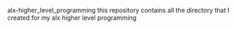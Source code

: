 alx-higher_level_programming
 this repository contains all the directory that I created for my alx higher level programming
